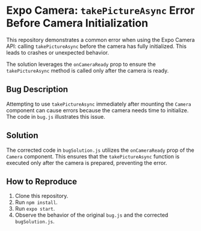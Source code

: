 # Expo Camera: `takePictureAsync` Error Before Camera Initialization

This repository demonstrates a common error when using the Expo Camera API: calling `takePictureAsync` before the camera has fully initialized.  This leads to crashes or unexpected behavior.

The solution leverages the `onCameraReady` prop to ensure the `takePictureAsync` method is called only after the camera is ready.

## Bug Description
Attempting to use `takePictureAsync` immediately after mounting the `Camera` component can cause errors because the camera needs time to initialize. The code in `bug.js` illustrates this issue.

## Solution
The corrected code in `bugSolution.js` utilizes the `onCameraReady` prop of the `Camera` component.  This ensures that the `takePictureAsync` function is executed only after the camera is prepared, preventing the error.

## How to Reproduce
1. Clone this repository.
2. Run `npm install`.
3. Run `expo start`.
4. Observe the behavior of the original `bug.js` and the corrected `bugSolution.js`.
